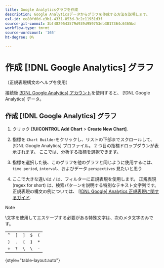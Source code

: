 ```yaml
---
title: Google Analyticsグラフを作成
description: Google Analyticsデータからグラフを作成する方法を説明します。
exl-id: ee80fd0d-e3b1-4331-853d-3c2c11931d3f
source-git-commit: 3bf4829543579d939d959753eb3017364c6465bd
workflow-type: tm+mt
source-wordcount: '165'
ht-degree: 0%

---
```


# 作成 [!DNL Google Analytics] グラフ

（正規表現構文のヘルプを使用）

接続後 [[!DNL Google Analytics] アカウント](../../data-analyst/importing-data/integrations/google-analytics.md)を使用すると、 [!DNL Google Analytics] データ。

## 作成 [!DNL Google Analytics] グラフ

1. クリック **[!UICONTROL Add Chart** > **Create New Chart]**.

1. 指標を `Chart Builder`をクリックし、リストの下部までスクロールして、 [!DNL Google Analytics] プロファイル。 2 つ目の指標ドロップダウンが表示されます。 ここでは、分析する指標を選択できます。

1. 指標を選択した後、このグラフを他のグラフと同じように使用するには、 `time period`, `interval`、およびデータ `perspectives` 見たいと思う

1. ここで大きな違いは `√` は、フィルターに正規表現を使用します。 正規表現 (regex for short) は、検索パターンを説明する特別なテキスト文字列です。 正規表現の構文の例については、 [[!DNL Google] Analytics 正規表現に関するガイド](https://support.google.com/analytics/answer/1034324?hl=en).

>[!NOTE]
>
>\文字を使用してエスケープする必要がある特殊文字は、次のメタ文字のみです。

|  |  |  |  |  |
|-----|-----|-----|-----|-----|
| `^` | `[` | `]` | `$` | `(` |
| `)` | `.` | `{` | `}` | `*` |
| `+` | `?` | `\` | `\` | `-` |

{style="table-layout:auto"}
